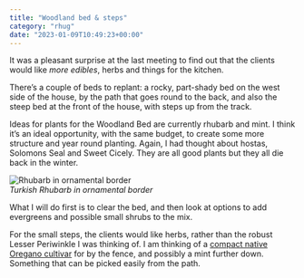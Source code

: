 ```yaml
---
title: "Woodland bed & steps"
category: "rhug"
date: "2023-01-09T10:49:23+00:00"
---
```


It was a pleasant surprise at the last meeting to find out that the clients would like _more edibles_, herbs and things for the kitchen.

There’s a couple of beds to replant: a rocky, part-shady bed on the west side of the house, by the path that goes round to the back, and also the steep bed at the front of the house, with steps up from the track.

Ideas for plants for the Woodland Bed are currently rhubarb and mint. I think it’s an ideal opportunity, with the same budget, to create some more structure and year round planting. Again, I had thought about hostas, Solomons Seal and Sweet Cicely. They are all good plants but they all die back in the winter.

![Rhubarb in ornamental border](https://res.cloudinary.com/growdigital/image/upload/w_400/v1673262400/rheum-palmatum-germany.jpg)  
_Turkish Rhubarb in ornamental border_

What I will do first is to clear the bed, and then look at options to add evergreens and possible small shrubs to the mix.

For the small steps, the clients would like herbs, rather than the robust Lesser Periwinkle I was thinking of. I am thinking of a [compact native Oregano cultivar](https://www.rhs.org.uk/plants/81791/origanum-vulgare-compactum/details) for by the fence, and possibly a mint further down. Something that can be picked easily from the path.

